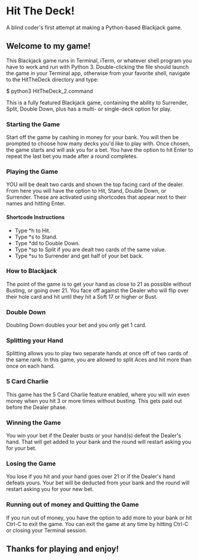 # Hit The Deck!

A blind coder's first attempt at making a Python-based Blackjack game.


## Welcome to my game!

This Blackjack game runs in Terminal, iTerm, or whatever shell program you have  to work and run with Python 3. Double-clicking the file should launch the game in your Terminal app, otherwise from your favorite shell, navigate to the HitTheDeck directory and type:

$ python3 HitTheDeck_2.command

This is a fully featured Blackjack game, containing the ability to Surrender, Split, Double Down, plus has a multi- or single-deck option for play.

### Starting the Game
Start off the game by cashing in money for your bank. You will then be prompted to choose how many decks you'd like to play with. Once chosen, the game starts and will ask you for a bet. You have the option to hit Enter to repeat the last bet you made after a round completes.

### Playing the Game
YOU will be dealt two cards and shown the top facing card of the dealer. From here you will have the option to Hit, Stand, Double Down, or Surrender. These are activated using shortcodes that appear next to their names and hitting Enter.

#### Shortcode Instructions
* Type *h to Hit.
* Type *s to Stand.
* Type *dd to Double Down.
* Type *sp to Split if you are dealt two cards of the same value.
* Type *su to Surrender and get half of your bet back.

### How to Blackjack
The point of the game is to get your hand as close to 21 as possible without Busting, or going over 21. You face off against the Dealer who will flip over their hole card and hit until they hit a Soft 17 or higher or Bust.

### Double Down
Doubling Down doubles your bet and you only get 1 card.

### Splitting your Hand
Splitting allows you to play two separate hands at once off of two cards of the same rank. In this game, you are allowed to split Aces and hit more than once on each hand.

### 5 Card Charlie
This game has the 5 Card Charlie feature enabled, where you will win even money when you hit 3 or more times without busting. This gets paid out before the Dealer phase.

### Winning the Game
You win your bet if the Dealer busts or your hand(s) defeat the Dealer's hand. That will get added to your bank and the round will restart asking you for your bet.
 
### Losing the Game
You lose if you hit and your hand goes over 21 or if the Dealer's hand defeats yours. Your bet will be deducted from your bank and the round will restart asking you for your new bet.

### Running out of money and Quitting the Game
If you run out of money, you have the option to add more to your bank or hit Ctrl-C to exit the game. You can exit the game at any time by hitting Ctrl-C or closing your Terminal session.

## Thanks for playing and enjoy!